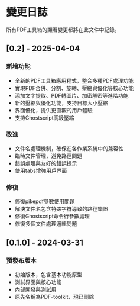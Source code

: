# 變更日誌

所有PDF工具箱的顯著變更都將在此文件中記錄。

## [0.2] - 2025-04-04

### 新增功能
- 全新的PDF工具箱應用程式，整合多種PDF處理功能
- 實現PDF合併、分割、旋轉、壓縮與優化等核心功能
- 添加文字提取、PDF轉圖片、加密解密等進階功能
- 新的壓縮與優化功能，支持目標大小壓縮
- 界面優化，提供更直觀的用戶體驗
- 支持Ghostscript高級壓縮

### 改進
- 文件名處理機制，確保在各作業系統中的兼容性
- 臨時文件管理，避免路徑問題
- 錯誤處理與友好的錯誤提示
- 使用tabs增強用戶界面

### 修復
- 修復pikepdf參數使用問題
- 解決文件名包含特殊字符導致的路徑錯誤
- 修復Ghostscript命令行參數處理
- 修復多個文件處理邏輯問題

## [0.1.0] - 2024-03-31

### 預發布版本
- 初始版本，包含基本功能原型
- 測試界面與核心功能
- 內部開發與測試用
- 原先名稱為PDF-toolkit，現已刪除
